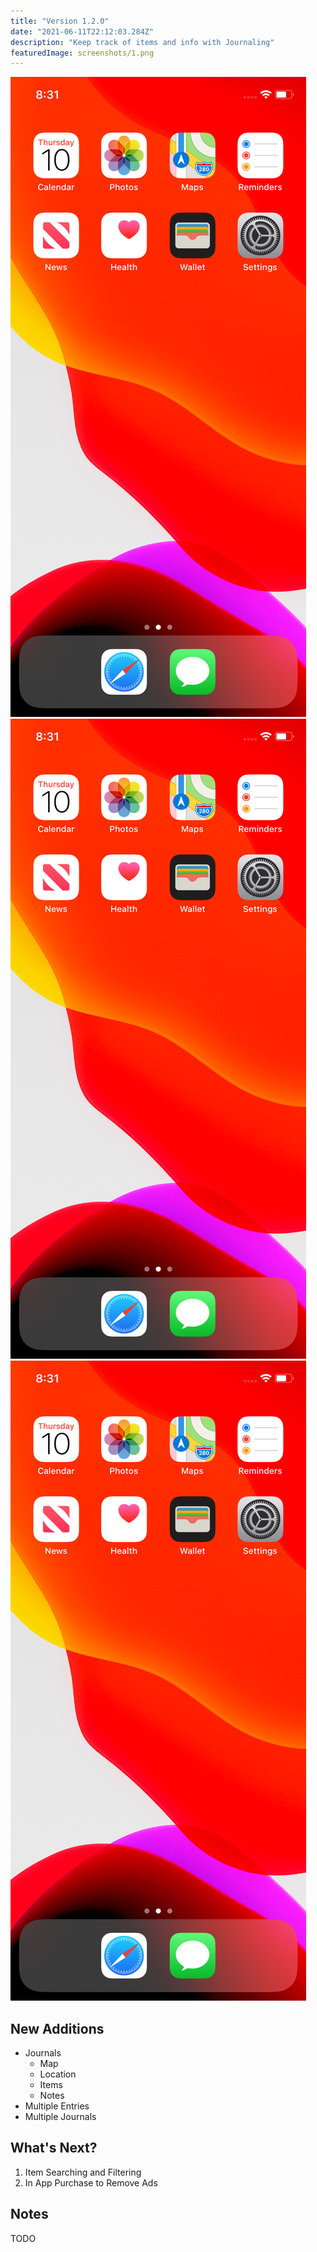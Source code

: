 ```yaml
---
title: "Version 1.2.0"
date: "2021-06-11T22:12:03.284Z"
description: "Keep track of items and info with Journaling"
featuredImage: screenshots/1.png
---
```


![Hopper The Rabbit](./screenshots/1.png)
![Hopper The Rabbit](./screenshots/1.png)
![Hopper The Rabbit](./screenshots/1.png)

## New Additions
- Journals
  - Map
  - Location
  - Items
  - Notes
- Multiple Entries
- Multiple Journals

## What's Next? 
1. Item Searching and Filtering
1. In App Purchase to Remove Ads



## Notes

TODO 